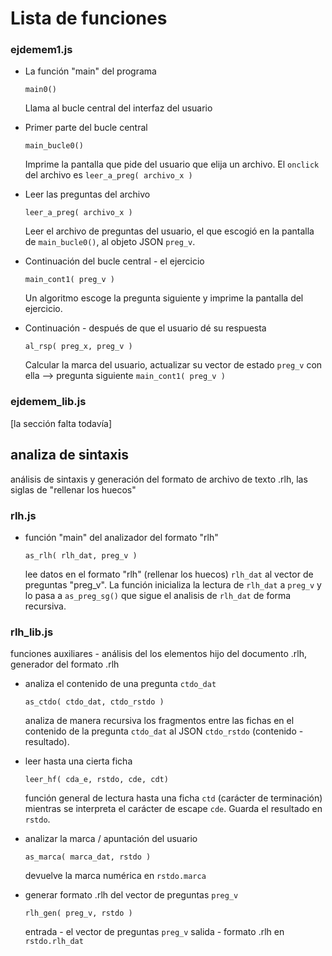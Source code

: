 # Lista de funciones

### ejdemem1.js

- La función "main" del programa  

    `main0()`

    Llama al bucle central del interfaz del usuario

- Primer parte del bucle central  

    `main_bucle0()`

    Imprime la pantalla que pide del usuario que elija
    un archivo. El `onclick` del archivo es
    `leer_a_preg( archivo_x )`

- Leer las preguntas del archivo

    `leer_a_preg( archivo_x )`

    Leer el archivo de preguntas del usuario, el que escogió
    en la pantalla de `main_bucle0()`, al objeto JSON
    `preg_v`.

- Continuación del bucle central - el ejercicio

    `main_cont1( preg_v )`

    Un algoritmo escoge la pregunta siguiente y imprime la
    pantalla del ejercicio.

- Continuación - después de que el usuario dé su respuesta

    `al_rsp( preg_x, preg_v )`

    Calcular la marca del usuario, actualizar su vector
    de estado `preg_v` con ella --> pregunta siguiente
    `main_cont1( preg_v )`

### ejdemem_lib.js

[la sección falta todavía]

## analiza de sintaxis

análisis de sintaxis y generación del formato de archivo de texto
.rlh, las siglas de "rellenar los huecos"

### rlh.js

- función "main" del analizador del formato "rlh"

    `as_rlh( rlh_dat, preg_v )`

    lee datos en el formato "rlh" (rellenar los huecos) `rlh_dat`
    al vector de preguntas "preg_v". La función inicializa la
	lectura de `rlh_dat` a `preg_v` y lo pasa a
	`as_preg_sg()` que sigue el analisis de `rlh_dat`
	de forma recursiva.

### rlh_lib.js

funciones auxiliares - análisis del los elementos hijo
del documento .rlh, generador del formato .rlh

- analiza el contenido de una pregunta `ctdo_dat`

    `as_ctdo( ctdo_dat, ctdo_rstdo )`

    analiza de manera recursiva los fragmentos entre
    las fichas en el contenido de la pregunta `ctdo_dat`
    al JSON `ctdo_rstdo` (contenido - resultado).

- leer hasta una cierta ficha

    `leer_hf( cda_e, rstdo, cde, cdt)`

    función general de lectura hasta una ficha `ctd`
    (carácter de terminación) mientras se interpreta
    el carácter de escape `cde`. Guarda el resultado 
    en `rstdo`.

- analizar la marca / apuntación del usuario

    `as_marca( marca_dat, rstdo )`

    devuelve la marca numérica en `rstdo.marca`

- generar formato .rlh del vector de preguntas `preg_v`

    `rlh_gen( preg_v, rstdo )`

    entrada - el vector de preguntas `preg_v`
    salida - formato .rlh en `rstdo.rlh_dat`

